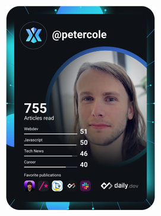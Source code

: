 <a href="https://app.daily.dev/peterjcole"><img src="https://github.com/peterjcole/peterjcole/blob/master/devcard.svg" width="400" alt="Peter Cole's Dev Card"/></a>


<!--
**peterjcole/peterjcole** is a ✨ _special_ ✨ repository because its `README.md` (this file) appears on your GitHub profile.

Here are some ideas to get you started:

- 🔭 I’m currently working on ...
- 🌱 I’m currently learning ...
- 👯 I’m looking to collaborate on ...
- 🤔 I’m looking for help with ...
- 💬 Ask me about ...
- 📫 How to reach me: ...
- 😄 Pronouns: ...
- ⚡ Fun fact: ...
-->
